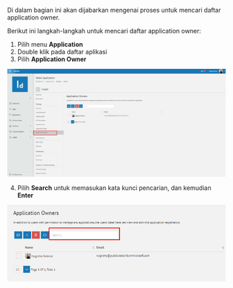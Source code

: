 Di dalam bagian ini akan dijabarkan mengenai proses untuk mencari daftar application owner. 

Berikut ini langkah-langkah untuk mencari daftar application owner:

1. Pilih menu **Application**
2. Double klik pada daftar aplikasi
3. Pilih **Application Owner**

![Gambar](_static/Gambar3.5.8.3_1.png/?sanitize=true)

4. Pilih **Search** untuk memasukan kata kunci pencarian, dan kemudian **Enter**

![Gambar](_static/Gambar3.5.8.3_2.png/?sanitize=true)